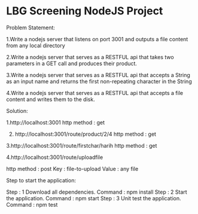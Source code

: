 # LBG Screening NodeJS Project

Problem Statement:

1.Write a nodejs server that listens on port 3001 and outputs a file content from any local directory

2.Write a nodejs server that serves as a RESTFUL api that takes two parameters in a GET call and produces their product.

3.Write a nodejs server that serves as a RESTFUL  api that accepts a String as an input name and returns the first non-repeating character in the String

4.Write a nodejs server that serves as a RESTFUL  api that accepts a file content and writes them to the disk.

Solution:

1.http://localhost:3001		http method : get




2. http://localhost:3001/route/product/2/4	http method : get



3.http://localhost:3001/route/firstchar/harih	http method : get



4.http://localhost:3001/route/uploadfile

http method : post
Key : file-to-upload
Value : any file



Step to start the application:

Step : 1 Download all dependencies. Command : npm install
Step : 2 Start the application. Command : npm start
Step : 3 Unit test the application. Command : npm test